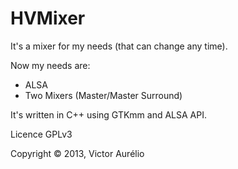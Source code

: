 HVMixer
=======

It's a mixer for my needs (that can change any time).

Now my needs are:

 - ALSA
 - Two Mixers (Master/Master Surround)

It's written in C++ using GTKmm and ALSA API.


Licence GPLv3

Copyright © 2013, Victor Aurélio

